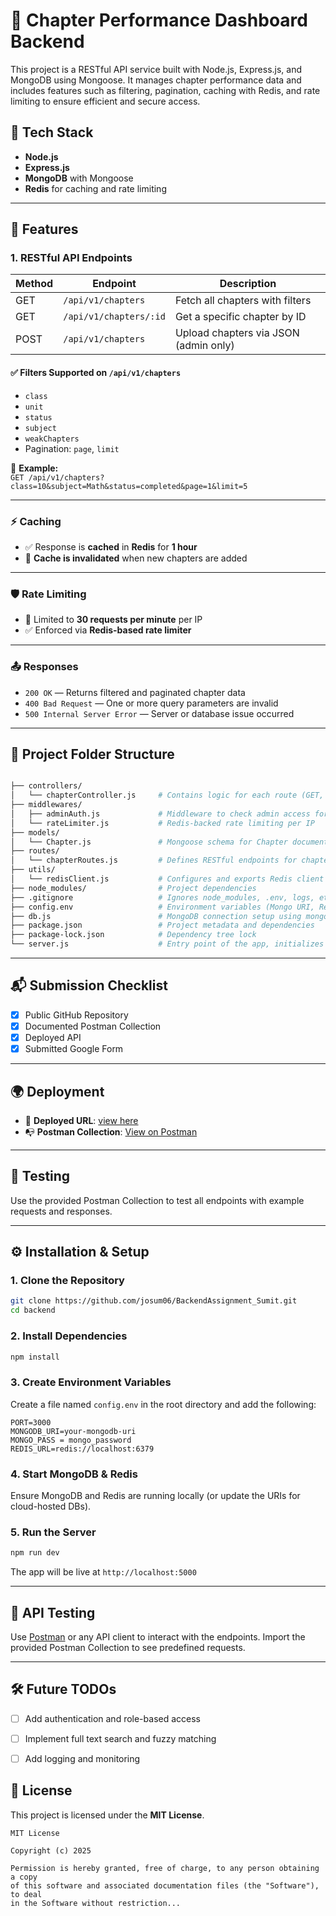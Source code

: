 # 📘 Chapter Performance Dashboard Backend 

This project is a RESTful API service built with Node.js, Express.js, and MongoDB using Mongoose. It manages chapter performance data and includes features such as filtering, pagination, caching with Redis, and rate limiting to ensure efficient and secure access.

## 🔧 Tech Stack

- **Node.js**
- **Express.js**
- **MongoDB** with Mongoose
- **Redis** for caching and rate limiting

---

## 🚀 Features

### 1. RESTful API Endpoints

| Method | Endpoint                   | Description                            |
|--------|----------------------------|----------------------------------------|
| GET    | `/api/v1/chapters`         | Fetch all chapters with filters        |
| GET    | `/api/v1/chapters/:id`     | Get a specific chapter by ID           |
| POST   | `/api/v1/chapters`         | Upload chapters via JSON (admin only)  |

#### ✅ Filters Supported on `/api/v1/chapters`
- `class`
- `unit`
- `status`
- `subject`
- `weakChapters`
- Pagination: `page`, `limit`

📌 **Example:**  
`GET /api/v1/chapters?class=10&subject=Math&status=completed&page=1&limit=5`

---

### ⚡️ Caching

- ✅ Response is **cached** in **Redis** for **1 hour**
- 🔄 **Cache is invalidated** when new chapters are added

---

### 🛡️ Rate Limiting

- 🚫 Limited to **30 requests per minute** per IP
- ✅ Enforced via **Redis-based rate limiter**

---

### 📤 Responses

- `200 OK` — Returns filtered and paginated chapter data  
- `400 Bad Request` — One or more query parameters are invalid  
- `500 Internal Server Error` — Server or database issue occurred

---

## 📁 Project Folder Structure

```bash

├── controllers/
│   └── chapterController.js     # Contains logic for each route (GET, POST, etc.)
├── middlewares/
│   ├── adminAuth.js             # Middleware to check admin access for uploading
│   └── rateLimiter.js           # Redis-backed rate limiting per IP
├── models/
│   └── Chapter.js               # Mongoose schema for Chapter documents
├── routes/
│   └── chapterRoutes.js         # Defines RESTful endpoints for chapters
├── utils/
│   └── redisClient.js           # Configures and exports Redis client
├── node_modules/                # Project dependencies
├── .gitignore                   # Ignores node_modules, .env, logs, etc.
├── config.env                   # Environment variables (Mongo URI, Redis URL, etc.)
├── db.js                        # MongoDB connection setup using mongoose
├── package.json                 # Project metadata and dependencies
├── package-lock.json            # Dependency tree lock
└── server.js                    # Entry point of the app, initializes server and routes
```

---

## 📬 Submission Checklist

- [x] Public GitHub Repository
- [x] Documented Postman Collection
- [x] Deployed API
- [x] Submitted Google Form

---

## 🌍 Deployment

- 🔗 **Deployed URL**: [view here](https://backendassignment-sumit.onrender.com)  
- 📭 **Postman Collection**: [View on Postman](https://documenter.getpostman.com/view/39896458/2sB2x2KZYp)

---


## 🧪 Testing

Use the provided Postman Collection to test all endpoints with example requests and responses.

---


## ⚙️ Installation & Setup

### 1. Clone the Repository

```bash
git clone https://github.com/josum06/BackendAssignment_Sumit.git
cd backend
```

### 2. Install Dependencies

```bash
npm install
```

### 3. Create Environment Variables

Create a file named `config.env` in the root directory and add the following:

```env
PORT=3000
MONGODB_URI=your-mongodb-uri
MONGO_PASS = mongo_password
REDIS_URL=redis://localhost:6379

```

### 4. Start MongoDB & Redis

Ensure MongoDB and Redis are running locally (or update the URIs for cloud-hosted DBs).

### 5. Run the Server

```bash
npm run dev
```

The app will be live at `http://localhost:5000`

---

## 📮 API Testing

Use [Postman](https://www.postman.com/) or any API client to interact with the endpoints. Import the provided Postman Collection to see predefined requests.

---

## 🛠️ Future TODOs

- [ ] Add authentication and role-based access
- [ ] Implement full text search and fuzzy matching
- [ ] Add logging and monitoring


## 📝 License

This project is licensed under the **MIT License**.

```
MIT License

Copyright (c) 2025

Permission is hereby granted, free of charge, to any person obtaining a copy
of this software and associated documentation files (the "Software"), to deal
in the Software without restriction...
```
